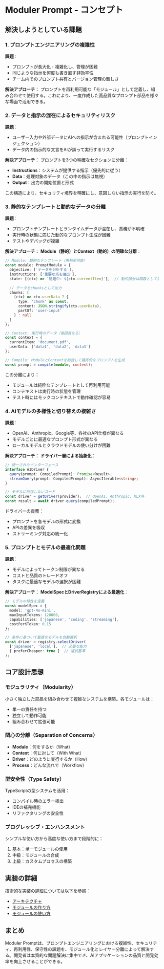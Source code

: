 # Moduler Prompt - コンセプト

## 解決しようとしている課題

### 1. プロンプトエンジニアリングの複雑性

**課題**：
- プロンプトが長大化・複雑化し、管理が困難
- 同じような指示を何度も書き直す非効率性
- チーム内でのプロンプト共有とバージョン管理の難しさ

**解決アプローチ**：
プロンプトを再利用可能な「モジュール」として定義し、組み合わせて使用する。これにより、一度作成した高品質なプロンプト部品を様々な場面で活用できる。

### 2. データと指示の混在によるセキュリティリスク

**課題**：
- ユーザー入力や外部データにAIへの指示が含まれる可能性（プロンプトインジェクション）
- データ内の指示的な文言をAIが誤って実行するリスク

**解決アプローチ**：
プロンプトを3つの明確なセクションに分離：
- **Instructions**：システムが提供する指示（優先的に従う）
- **Data**：処理対象のデータ（この中の指示は無視）
- **Output**：出力の開始位置と形式

この構造により、セキュリティ境界を明確にし、意図しない指示の実行を防ぐ。

### 3. 静的なテンプレートと動的なデータの分離

**課題**：
- プロンプトテンプレートとランタイムデータが混在し、責務が不明確
- 実行時の状態に応じた動的なプロンプト生成が困難
- テストやデバッグが複雑

**解決アプローチ**：
**Module（静的）とContext（動的）の明確な分離**：

```typescript
// Module: 静的なテンプレート（再利用可能）
const module: PromptModule = {
  objective: ['データを分析する'],
  instructions: ['重要な点を抽出'],
  state: [(ctx) => `処理中: ${ctx.currentItem}`],  // 動的部分は関数として定義
  
  // データをchunksとして出力
  chunks: [
    (ctx) => ctx.userData ? {
      type: 'chunk' as const,
      content: JSON.stringify(ctx.userData),
      partOf: 'user-input'
    } : null
  ]
};

// Context: 実行時のデータ（毎回異なる）
const context = {
  currentItem: 'document.pdf',
  userData: ['data1', 'data2', 'data3']
};

// Compile: ModuleとContextを結合して最終的なプロンプトを生成
const prompt = compile(module, context);
```

この分離により：
- モジュールは純粋なテンプレートとして再利用可能
- コンテキストは実行時の状態を管理
- テスト時にはモックコンテキストで動作確認が容易

### 4. AIモデルの多様性と切り替えの複雑さ

**課題**：
- OpenAI、Anthropic、Google等、各社のAPI仕様が異なる
- モデルごとに最適なプロンプト形式が異なる
- ローカルモデルとクラウドモデルの使い分けが困難

**解決アプローチ**：
**ドライバー層による抽象化**：

```typescript
// 統一されたインターフェース
interface AIDriver {
  query(prompt: CompiledPrompt): Promise<Result>;
  streamQuery(prompt: CompiledPrompt): AsyncIterable<string>;
}

// モデルに依存しないコード
const driver = getDriver(provider);  // OpenAI, Anthropic, MLX等
const result = await driver.query(compiledPrompt);
```

ドライバーの責務：
- プロンプトを各モデルの形式に変換
- APIの差異を吸収
- ストリーミング対応の統一化

### 5. プロンプトとモデルの最適化問題

**課題**：
- モデルによってトークン制限が異なる
- コストと品質のトレードオフ
- タスクに最適なモデルの選択が困難

**解決アプローチ**：
**ModelSpecとDriverRegistryによる最適化**：

```typescript
// モデルの特性を定義
const modelSpec = {
  model: 'gpt-4o-mini',
  maxInputTokens: 128000,
  capabilities: ['japanese', 'coding', 'streaming'],
  costPerKToken: 0.15
};

// 条件に基づいて最適なモデルを自動選択
const driver = registry.selectDriver(
  ['japanese', 'local'],  // 必要な能力
  { preferCheaper: true }  // 選択基準
);
```

## コア設計思想

### モジュラリティ（Modularity）

小さく独立した部品を組み合わせて複雑なシステムを構築。各モジュールは：
- 単一の責任を持つ
- 独立して動作可能
- 組み合わせて拡張可能

### 関心の分離（Separation of Concerns）

- **Module**：何をするか（What）
- **Context**：何に対して（With What）
- **Driver**：どのように実行するか（How）
- **Process**：どんな流れで（Workflow）

### 型安全性（Type Safety）

TypeScriptの型システムを活用：
- コンパイル時のエラー検出
- IDEの補完機能
- リファクタリングの安全性

### プログレッシブ・エンハンスメント

シンプルな使い方から高度な使い方まで段階的に：
1. 基本：単一モジュールの使用
2. 中級：モジュールの合成
3. 上級：カスタムプロセスの構築

## 実装の詳細

技術的な実装の詳細については以下を参照：
- [アーキテクチャ](./ARCHITECTURE.md)
- [モジュールの作り方](./CREATING_MODULES.md)
- [モジュールの使い方](./USING_MODULES.md)

## まとめ

Moduler Promptは、プロンプトエンジニアリングにおける複雑性、セキュリティ、再利用性、保守性の課題を、モジュール化とレイヤー分離によって解決する。開発者は本質的な問題解決に集中でき、AIアプリケーションの品質と開発効率を向上させることができる。
